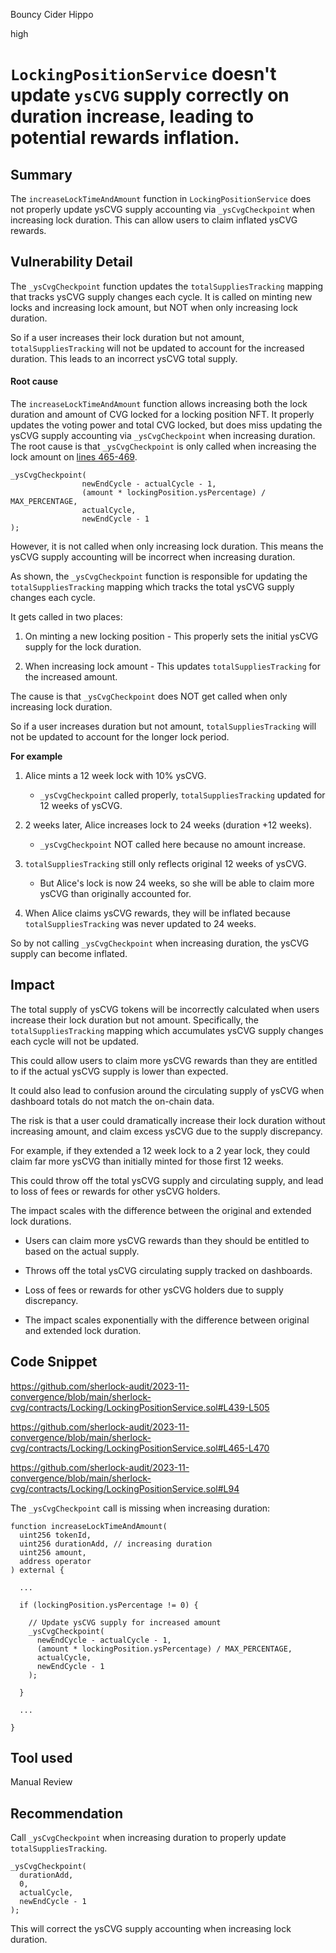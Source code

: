 Bouncy Cider Hippo

high

# `LockingPositionService` doesn't update `ysCVG` supply correctly on duration increase, leading to potential rewards inflation.

## Summary

The `increaseLockTimeAndAmount` function in `LockingPositionService` does not properly update ysCVG supply accounting via `_ysCvgCheckpoint` when increasing lock duration. This can allow users to claim inflated ysCVG rewards.

## Vulnerability Detail 

The `_ysCvgCheckpoint` function updates the `totalSuppliesTracking` mapping that tracks ysCVG supply changes each cycle. It is called on minting new locks and increasing lock amount, but NOT when only increasing lock duration.

So if a user increases their lock duration but not amount, `totalSuppliesTracking` will not be updated to account for the increased duration. This leads to an incorrect ysCVG total supply.

#### Root cause

The `increaseLockTimeAndAmount` function allows increasing both the lock duration and amount of CVG locked for a locking position NFT. It properly updates the voting power and total CVG locked, but does miss updating the ysCVG supply accounting via `_ysCvgCheckpoint` when increasing duration. The root cause is that `_ysCvgCheckpoint` is only called when increasing the lock amount on [lines 465-469](https://github.com/sherlock-audit/2023-11-convergence/blob/main/sherlock-cvg/contracts/Locking/LockingPositionService.sol#L465-L470).

```solidity
_ysCvgCheckpoint(
                newEndCycle - actualCycle - 1, 
                (amount * lockingPosition.ysPercentage) / MAX_PERCENTAGE,
                actualCycle,
                newEndCycle - 1
);
```
However, it is not called when only increasing lock duration. This means the ysCVG supply accounting will be incorrect when increasing duration.

As shown, the `_ysCvgCheckpoint` function is responsible for updating the `totalSuppliesTracking` mapping which tracks the total ysCVG supply changes each cycle. 

It gets called in two places:

1. On minting a new locking position - This properly sets the initial ysCVG supply for the lock duration.

2. When increasing lock amount - This updates `totalSuppliesTracking` for the increased amount. 

The cause is that `_ysCvgCheckpoint` does NOT get called when only increasing lock duration. 

So if a user increases duration but not amount, `totalSuppliesTracking` will not be updated to account for the longer lock period.

**For example**

1. Alice mints a 12 week lock with 10% ysCVG. 
   - `_ysCvgCheckpoint` called properly, `totalSuppliesTracking` updated for 12 weeks of ysCVG.

2. 2 weeks later, Alice increases lock to 24 weeks (duration +12 weeks).
   - `_ysCvgCheckpoint` NOT called here because no amount increase. 

3. `totalSuppliesTracking` still only reflects original 12 weeks of ysCVG.
   - But Alice's lock is now 24 weeks, so she will be able to claim more ysCVG than originally accounted for.

4. When Alice claims ysCVG rewards, they will be inflated because `totalSuppliesTracking` was never updated to 24 weeks.

So by not calling `_ysCvgCheckpoint` when increasing duration, the ysCVG supply can become inflated.

## Impact

The total supply of ysCVG tokens will be incorrectly calculated when users increase their lock duration but not amount. Specifically, the `totalSuppliesTracking` mapping which accumulates ysCVG supply changes each cycle will not be updated.

This could allow users to claim more ysCVG rewards than they are entitled to if the actual ysCVG supply is lower than expected.

It could also lead to confusion around the circulating supply of ysCVG when dashboard totals do not match the on-chain data.

The risk is that a user could dramatically increase their lock duration without increasing amount, and claim excess ysCVG due to the supply discrepancy.

For example, if they extended a 12 week lock to a 2 year lock, they could claim far more ysCVG than initially minted for those first 12 weeks. 

This could throw off the total ysCVG supply and circulating supply, and lead to loss of fees or rewards for other ysCVG holders.

The impact scales with the difference between the original and extended lock durations. 

- Users can claim more ysCVG rewards than they should be entitled to based on the actual supply.

- Throws off the total ysCVG circulating supply tracked on dashboards.

- Loss of fees or rewards for other ysCVG holders due to supply discrepancy.

- The impact scales exponentially with the difference between original and extended lock duration.

## Code Snippet

https://github.com/sherlock-audit/2023-11-convergence/blob/main/sherlock-cvg/contracts/Locking/LockingPositionService.sol#L439-L505

https://github.com/sherlock-audit/2023-11-convergence/blob/main/sherlock-cvg/contracts/Locking/LockingPositionService.sol#L465-L470

https://github.com/sherlock-audit/2023-11-convergence/blob/main/sherlock-cvg/contracts/Locking/LockingPositionService.sol#L94

The `_ysCvgCheckpoint` call is missing when increasing duration:

```solidity
function increaseLockTimeAndAmount(
  uint256 tokenId,
  uint256 durationAdd, // increasing duration
  uint256 amount, 
  address operator
) external {

  ...

  if (lockingPosition.ysPercentage != 0) {

    // Update ysCVG supply for increased amount
    _ysCvgCheckpoint(
      newEndCycle - actualCycle - 1,
      (amount * lockingPosition.ysPercentage) / MAX_PERCENTAGE,
      actualCycle,
      newEndCycle - 1
    );

  }

  ...

}
```

## Tool used

Manual Review

## Recommendation

Call `_ysCvgCheckpoint` when increasing duration to properly update `totalSuppliesTracking`.

```solidity
_ysCvgCheckpoint(
  durationAdd, 
  0,
  actualCycle,
  newEndCycle - 1  
);
```
This will correct the ysCVG supply accounting when increasing lock duration.
